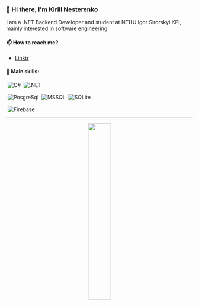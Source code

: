 <h3>👋 Hi there,
   I'm Kirill Nesterenko
</h3>

I am a .NET Backend Developer and student at NTUU Igor Sirorskyi KPI, mainly interested in software engineering

<h4>📫 How to reach me?</h4>

- <a href="https://linktr.ee/sqvlen">Linktr</a>

<h4>🔭 Main skills:</h4>

<!-- For icons - https://simpleicons.org/ -->

&nbsp;<img alt="C#" valign="middle" src="https://img.shields.io/badge/c%23-512BD4?style=for-the-badge&logoColor=white">
&nbsp;<img alt=".NET" valign="middle" src="https://img.shields.io/badge/.NET-5C2D91?style=for-the-badge&logo=.net&logoColor=.net">

&nbsp;<img alt="PosgreSql" valign="middle" src="https://img.shields.io/badge/PostgreSQL-white?style=for-the-badge&logo=postgresql&logoColor=posgresql">
&nbsp;<img alt="MSSQL" valign="middle" src="https://img.shields.io/badge/MS SQL-000000?style=for-the-badge&logo=microsoftsqlserver&logoColor=microsoftsqlserver">
&nbsp;<img alt="SQLite" valign="middle" src="https://img.shields.io/badge/SQLite-003B57?style=for-the-badge&logo=sqlite&logoColor=sqlite">

&nbsp;<img alt="Firebase" valign="middle" src="https://img.shields.io/badge/Firebase-CC2927?style=for-the-badge&logo=firebase&logoColor=firebase">
<hr />

<p align="center">
   <img src="https://github-readme-stats.vercel.app/api/top-langs/?username=Sqvlen&theme=dark&hide_progress=true" width="35%">
</p>

<!--
**Sqvlen/Sqvlen** is a ✨ _special_ ✨ repository because its `README.md` (this file) appears on your GitHub profile.

Here are some ideas to get you started:

- 🔭 I’m currently working on ...
- 🌱 I’m currently learning ...
- 👯 I’m looking to collaborate on ...
- 🤔 I’m looking for help with ...
- 💬 Ask me about ...
- 📫 How to reach me: ...
- 😄 Pronouns: ...
- ⚡ Fun fact: ...
-->
